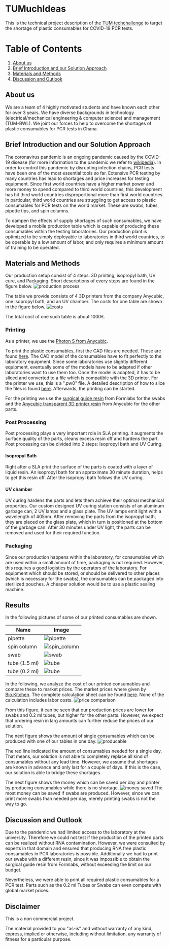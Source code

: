 # TUMuchIdeas
This is the technical project description of the [TUM techchallenge](http://techchallenge.de/) to target the shortage of plastic consumables for COVID-19 PCR tests.

# Table of Contents
1. [About us](#About-us)
2. [Brief Introduction and our Solution Approach](#Brief-Introduction-and-our-Solution-Approach)
3. [Materials and Methods](#Materials-and-Methods)
4. [Discussion and Outlook](#Discussion-and-Outlook)

## About us

We are a team of 4 highly motivated students and have known each other for over 3 years. We have diverse backgrounds in technology (electrical/mechanical engineering & computer science) and management (TUM-BWL). We joint our forces to help to overcome the shortages of plastic consumables for PCR tests in Ghana.

## Brief Introduction and our Solution Approach

The coronavirus pandemic is an ongoing pandemic caused by the COVID-19 disease (for more information to the pandemic we refer to [wikipedia](https://en.wikipedia.org/wiki/COVID-19_pandemic)).
In order to control this pandemic by disrupting infection chains, PCR tests have been one of the most essential tools so far.
Extensive PCR testing by many countries has lead to shortages and price increases for testing equipment.
Since first world countries have a higher market power and more money to spend compared to third world countries, this development has hit third world countries disproportional more than first world countries.
In particular, third world countries are struggling to get  access to plastic consumables for PCR tests on the world market. These are swabs, tubes, pipette tips, and spin columns.

To dampen the effects of supply shortages of such consumables, we have developed a mobile production table which is capable of producing these consumables within the testing laboratories. Our production plant is optimized to be simply deployable to laboratories in third world countries, to be operable by a low amount of labor, and only requires a minimum amount of training to be operated.


## Materials and Methods

Our production setup consist of 4 steps: 3D printing, isopropyl bath, UV cure, and Packaging.
Short descriptions of every steps are found in the figure below.
![production process](figures/production_process.png)

The table we provide consists of 4 3D printers from the company Anycubic, one isopropyl bath,
and an UV chamber.
The costs for one table are shown in the figure below.
![costs](figures/graphs/costs.png)

The total cost of one such table is about 1000€.

### Printing

As a printer, we use the [Photon S from Anycubic](https://www.anycubic.com/products/anycubic-photon-s).

To print the plastic consumables, first the CAD files are needed. These are found
[here](data/CAD_models).
The CAD model of the consumables have to fit perfectly to the laboratory equipment.
Since some laboratories use slightly different equipment, eventually some of the models
have to be adapted if other laboratories want to use them too.
Once the model is adapted, it has to be sliced and converted to a file which is compatible with the 3D printer.
For the printer we use, this is a ".pw0" file.
A detailed description of how to slice the files is found [here](https://github.com/ANYCUBIC-3D/PhotonWorkshop#how-to-use-photon-workshop).
Afterwards, the printing can be started.

For the printing we use the [surgical guide resin](https://dental.formlabs.com/de/shop/materials/surgical-guide-resin/) from Formlabs for the swabs and
the [Anycubic transparent 3D printer resin](https://www.anycubic.com/collections/uv-resin/products/colored-uv-resin-for-photon-series?variant=34622234362018) from Anycubic for the other parts.

### Post Processing

Post processing plays a very important role in SLA printing. It augments the surface quality of the parts, cleans excess resin off and hardens the part. Post processing can be divided into 2 steps: Isopropyl bath and UV Curing.

#### Isopropyl Bath

Right after a SLA print the surface of the parts is coated with a layer of liquid resin. An isopropyl bath for an approximate 30 minute duration, helps to get this resin off. After the isopropyl bath follows the UV curing.

#### UV chamber

UV curing hardens the parts and lets them achieve their optimal mechanical properties. Our custom designed UV curing station consists of an aluminum garbage can, 2 UV lamps and a glass plate. The UV lamps emit light with a wavelength of 405nm. After removing the parts from the isopropyl bath, they are placed on the glass plate, which in turn is positioned at the bottom of the garbage can. After 30 minutes under UV light, the parts can be removed and used for their required function.

### Packaging

Since our production happens within the laboratory, for consumables which are used within
a small amount of time, packaging is not required. However, this requires a good logistics
by the operators of the laboratory.
For equipment which should be stored, or should be delivered to other places (which is necessary for the swabs),
the consumables can be packaged into sterilized pouches.
A cheaper solution would be to use a plastic sealing machine.


## Results

In the following pictures of some of our printed consumables are shown.

| Name | Image |
|-----------------|---------------------------------|
| pipette | ![pipette](figures/printed_prototypes/pipette.png) |
| spin column | ![spin_column](figures/printed_prototypes/spin_column.png) |
| swab | ![swab](figures/printed_prototypes/swab.png) |
| tube (1.5 ml) | ![tube](figures/printed_prototypes/tube_1.5ml.png) |
| tube (0.2 ml) | ![tube](figures/printed_prototypes/tube_0.2ml.png) |

In the following, we analyze the cost of our printed consumables and compare these to market prices. The market prices where given by [Bio.Kitchen](https://www.utum-bio-kitchen.de/). The complete calculation sheet can be found [here](data/TC_Calculation.xlsx). None of the calculation includes labor costs.
![price comparison](figures/graphs/price_comparison.png)

From this figure, it can be seen that our production prices are lower for swabs and 0.2 ml tubes, but higher for the other parts. However, we expect that ordering resin in larg amounts can further reduce the prices of our solution.

The next figure shows the amount of single consumables which can be produced with one of our tables in one day.
![producable](figures/graphs/producable_consumables_per_day_line.png)

The red line indicated the amount of consumables needed for a single day. That means, our solution is not able to completely replace all kind of consumables without any lead time. However, we assume that shortages are known in advance and only last for a couple of days. If this is the case, our solution is able to bridge these shortages.

The next figure shows the money which can be saved per day and printer by producing consumables while there is no shortage.
![money saved](figures/graphs/savings_per_day_and_printer.png)
The most money can be saved if swabs are produced. However, since we can print more swabs than needed per day, merely printing swabs is not the way to go.

## Discussion and Outlook

Due to the pandemic we had limited access to the laboratory at the university. Therefore we could not test if the production of the printed parts can be realized without RNA contamination. However, we were consulted by experts in that domain and ensured that producing RNA free plastic consumables in PCR laboratories is possible.
Additionally we had to print our swabs with a different resin, since it was impossible to obtain the surgical guide resin from Formlabs, without exceeding the limit on our budget.

Nevertheless, we were able to print all required plastic consumables for a PCR test. Parts such as the 0.2 ml Tubes or Swabs can even compete with global market prices.

## Disclaimer

This is a non commercial project.

The material provided to you "as-is" and without
warranty of any kind, express, implied or otherwise, including without
limitation, any warranty of fitness for a particular purpose.
